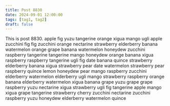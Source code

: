 ```yaml
---
title: Post 8830
date: 2024-09-01 12:00:00
tags: [tag1, tag2]
draft: false
---
```

This is post 8830.
apple
fig
yuzu
tangerine
orange
xigua
mango
ugli
apple
zucchini
fig
fig
zucchini
orange
nectarine
strawberry
elderberry
banana
watermelon
orange
grape
banana
watermelon
honeydew
zucchini
raspberry
tangerine
tangerine
mango
honeydew
orange
banana
xigua
raspberry
raspberry
tangerine
ugli
fig
date
banana
quince
strawberry
elderberry
banana
xigua
strawberry
pear
date
watermelon
strawberry
pear
raspberry
quince
lemon
honeydew
pear
mango
raspberry
zucchini
elderberry
watermelon
elderberry
ugli
mango
strawberry
raspberry
orange
banana
elderberry
watermelon
xigua
banana
grape
yuzu
grape
grape
raspberry
yuzu
nectarine
xigua
strawberry
ugli
fig
tangerine
apple
mango
xigua
grape
tangerine
strawberry
cherry
zucchini
nectarine
zucchini
raspberry
yuzu
honeydew
elderberry
watermelon
quince

